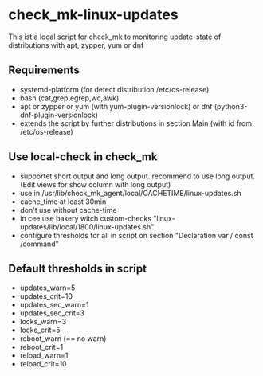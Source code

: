 # check_mk-linux-updates
This ist a local script for check_mk to monitoring update-state of distributions with apt, zypper, yum or dnf

## Requirements
* systemd-platform (for detect distribution /etc/os-release)
* bash (cat,grep,egrep,wc,awk)
* apt or zypper or yum (with yum-plugin-versionlock) or dnf (python3-dnf-plugin-versionlock)
* extends the script by further distributions in section Main (with id from /etc/os-release)

## Use local-check in check_mk
* supportet short output and long output. recommend to use long output. (Edit views for show column with long output)
* use in /usr/lib/check_mk_agent/local/CACHETIME/linux-updates.sh
* cache_time at least 30min
* don't use without cache-time
* in cee use bakery witch custom-checks  "linux-updates/lib/local/1800/linux-updates.sh"
* configure thresholds for all in script on section "Declaration var / const /command" 

## Default thresholds in script
* updates_warn=5
* updates_crit=10
* updates_sec_warn=1
* updates_sec_crit=3
* locks_warn=3
* locks_crit=5
* reboot_warn  (== no warn)
* reboot_crit=1
* reload_warn=1
* reload_crit=10
